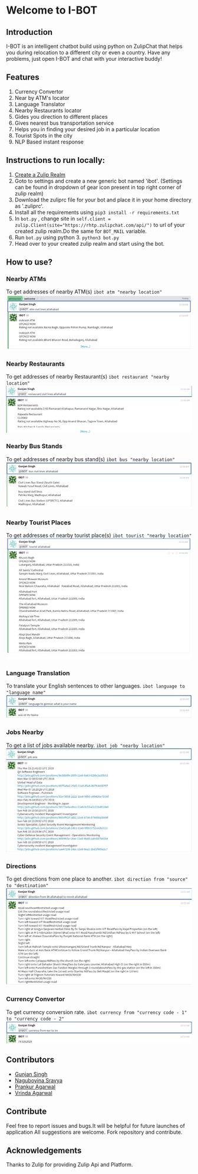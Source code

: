 
# Welcome to I-BOT

## Introduction
I-BOT is an intelligent chatbot build using python on ZulipChat that helps you during relocation to a different city or even a country. Have any problems, just open I-BOT and chat with your interactive buddy! 

## Features

1. Currency Convertor 
2. Near by ATM's locator 
3. Language Translator 
4. Nearby Restaurants locator 
5. Gides you direction to different places 
6. Gives nearest bus transportation service 
7. Helps you in finding your desired job in a particular location 
8. Tourist Spots in the city 
9. NLP Based instant response



## Instructions to run locally:
1. [Create a Zulip Realm](https://zulip.com/create_realm/)
2. Goto to settings and create a new generic bot named 'ibot'. (Settings can be found in dropdown of gear icon present in top right corner of zulip realm)
3. Download the zuliprc file for your bot and place it in your home directory as '.zuliprc'.
4. Install all the requirements using ``` pip3 install -r requirements.txt ```
5. In ``` bot.py ``` , change site in ``` self.client = zulip.Client(site="https://rhtp.zulipchat.com/api/") ``` to url of your created zulip realm.Do the same for ``` BOT_MAIL ``` variable.  
6. Run ``` bot.py ``` using python 3. ``` python3 bot.py ```
7. Head over to your created zulip realm and start using the bot.
 

## How to use?

### Nearby ATMs
To get addresses of nearby ATM(s)
`ibot atm "nearby location"`
![](./images/atm.png)

### Nearby Restaurants
To get addresses of nearby Restaurant(s)
`ibot restaurant "nearby location"`
![](./images/restaurant.png)

### Nearby Bus Stands
To get addresses of nearby bus stand(s)
`ibot bus "nearby location"`
![](./images/bus.png)

### Nearby Tourist Places
To get addresses of nearby tourist place(s)
`ibot tourist "nearby location"`
![](./images/tourist.png)

### Language Translation
To translate your English sentences to other languages.
`ibot language to "language name"`
![](./images/language.png)

### Jobs Nearby
To get a list of jobs available nearby.
`ibot job "nearby location"`
![](./images/job.png)

### Directions
To get directions from one place to another.
`ibot direction from "source" to "destination"`
![](./images/direction.png)

### Currency Convertor
To get currency conversion rate.
`ibot currency from "currency code - 1" to "currency code - 2"`
![](./images/currency.png)








## Contributors
* [Gunjan Singh](https://github.com/gunjansingh97)  
* [Naguboyina Sravya](https://github.com/sravya31)  
* [Prankur Agarwal](https://github.com/prankuragarwal)  
* [Vrinda Agarwal](https://github.com/avrinda97)    

## Contribute

Feel free to report issues and bugs.It will be helpful for future launches of application 
All suggestions are welcome. 
Fork repository and contribute.

## Acknowledgements
Thanks to Zulip for providing Zulip Api and Platform.

